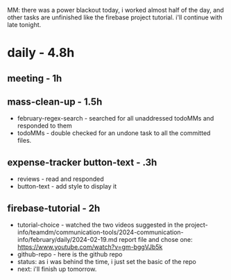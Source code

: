 MM: there was a power blackout today, i worked almost half of the day, and other tasks are unfinished like the firebase project tutorial. i'll continue with late tonight.

# daily - 4.8h

## meeting - 1h

## mass-clean-up - 1.5h
* february-regex-search - searched for all unaddressed todoMMs and responded to them
* todoMMs - double checked for an undone task to all the committed files.

## expense-tracker button-text - .3h
* reviews - read and responded
* button-text - add style to display it

## firebase-tutorial - 2h
* tutorial-choice - watched the two videos suggested in the project-info/teamdm/communication-tools/2024-communication-info/february/daily/2024-02-19.md report file and chose one: https://www.youtube.com/watch?v=gm-bggVJb5k
* github-repo - here is the github repo
* status: as i was behind the time, i just set the basic of the repo 
* next: i'll finish up tomorrow.